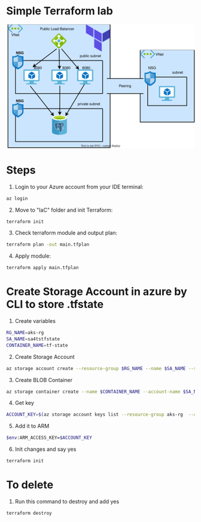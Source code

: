 <h1>Simple Terraform lab</h1>
<p align="center">
<img src="https://github.com/Joska99/joska/blob/main/terraform/tf-ex1/diagram.drawio.svg">
</p>

<h1> Steps </h1>

1. Login to your Azure account from your IDE terminal:
```bash 
az login 
```
2. Move to "IaC" folder and init Terraform:
```bash
terraform init 
```
3. Check terraform module and output plan:
```bash
terraform plan -out main.tfplan
```
4. Apply module:
```bash
terraform apply main.tfplan
```

<h1> Create Storage Account in azure by CLI to store .tfstate</h1>

1. Create variables
```bash
RG_NAME=aks-rg
SA_NAME=sa4tstfstate
CONTAINER_NAME=tf-state
```

2. Create Storage Account
```bash
az storage account create --resource-group $RG_NAME --name $SA_NAME --sku Standard_LRS --encryption-services blob 
```
3. Create BLOB Container
```bash
az storage container create --name $CONTAINER_NAME --account-name $SA_NAME 
```
4. Get key 
```bash
ACCOUNT_KEY=$(az storage account keys list --resource-group aks-rg  --account-name $SA_NAME  --query '[0].value' -o tsv)
```
5. Add it to ARM 
```bash
$env:ARM_ACCESS_KEY=$ACCOUNT_KEY
```
6. Init changes and say yes 
```bash
terraform init 
```

<h1>To delete</h1>

1. Run this command to destroy and add yes
```bash
terraform destroy
``` 